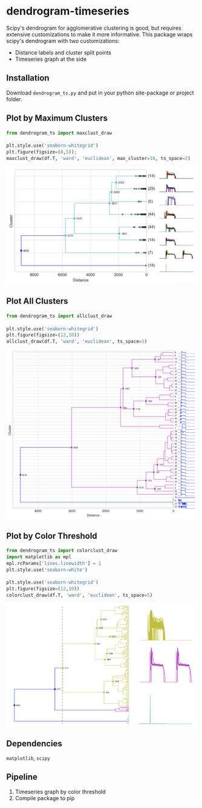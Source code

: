 # dendrogram-timeseries
Scipy's dendrogram for agglomerative clustering is good, but requires extensive customizations
to make it more informative. This package wraps scipy's dendrogram with two customizations:
 * Distance labels and cluster split points
 * Timeseries graph at the side

## Installation
Download ``dendrogram_ts.py`` and put in your python site-package or project folder.

## Plot by Maximum Clusters
```python
from dendrogram_ts import maxclust_draw

plt.style.use('seaborn-whitegrid')
plt.figure(figsize=(8,5));
maxclust_draw(df.T, 'ward', 'euclidean', max_cluster=10, ts_space=2)
```

<img src="https://github.com/mapattacker/dendrogram-timeseries/blob/master/images/dendrogram1.png" width="600">

## Plot All Clusters

```python
from dendrogram_ts import allclust_draw

plt.style.use('seaborn-whitegrid')
plt.figure(figsize=(12,10))
allclust_draw(df.T, 'ward', 'euclidean', ts_space=5)
```

<img src="https://github.com/mapattacker/dendrogram-timeseries/blob/master/images/dendrogram2.png" width="600">

## Plot by Color Threshold

```python
from dendrogram_ts import colorclust_draw
import matplotlib as mpl
mpl.rcParams['lines.linewidth'] = 1
plt.style.use('seaborn-white')

plt.style.use('seaborn-whitegrid')
plt.figure(figsize=(12,10))
colorclust_draw(df.T, 'ward', 'euclidean', ts_space=5)
```

<img src="https://github.com/mapattacker/dendrogram-timeseries/blob/master/images/dendrogram3.png" width="650">

## Dependencies
`matplotlib`, `scipy`


## Pipeline
1. Timeseries graph by color threshold
2. Compile package to pip 
